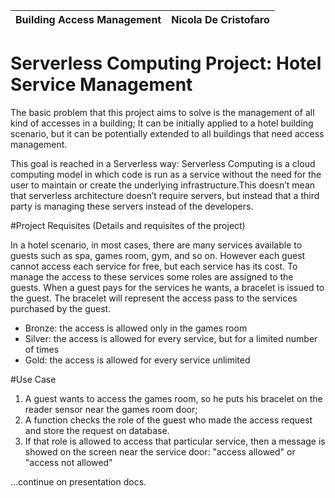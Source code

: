 | Building Access Management | Nicola De Cristofaro|
| --- | --- |

# Serverless Computing Project: Hotel Service Management
The basic problem that this project aims to solve is the management of all kind of accesses in a building; It can be initially applied to a hotel building scenario, but it can be potentially extended to all buildings that need access management.

This goal is reached in a Serverless way: Serverless Computing is a cloud computing model in which code is run as a service without the need for the user to maintain or create the underlying infrastructure.This doesn’t mean that serverless architecture doesn’t require servers, but instead that a third party is managing these servers instead of the developers.

#Project Requisites (Details and requisites of the project)

In a hotel scenario, in most cases, there are many services available to guests such as spa, games room, gym, and so on. However each guest cannot access each service for free, but each service has its cost. To manage the access to these services some roles are assigned to the guests. When a guest pays for the services he wants, a bracelet is issued to the guest. The bracelet will represent the access pass to the services purchased by the guest.

- Bronze: the access is allowed only in the games room
- Silver: the access is allowed for every service, but for a limited number of times
- Gold: the access is allowed for every service unlimited

#Use Case

1. A guest wants to access the games room, so he puts his bracelet on the reader sensor near the games room door;
2. A function checks the role of the guest who made the access request and store the request on database.
3. If that role is allowed to access that particular service, then a message is showed on the screen near the service door: "access allowed" or "access not allowed"

...continue on presentation docs.
